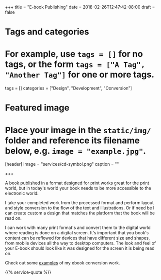 +++
title = "E-book Publishing"
date = 2018-02-26T12:47:42-08:00
draft = false

# Tags and categories
# For example, use `tags = []` for no tags, or the form `tags = ["A Tag", "Another Tag"]` for one or more tags.
tags = []
categories = ["Design", "Development", "Conversion"]

# Featured image
# Place your image in the `static/img/` folder and reference its filename below, e.g. `image = "example.jpg"`.
[header]
image = "services/cd-symbol.png"
caption = ""

+++

A book published in a format designed for print works great for the print world, but in today's world your book needs to be more accessible to the electronic world. 

I take your completed work from the processed format and perform layout and style conversion to the flow of the text and illustrations. Or if need be I can create custom a design that matches the platform that the book will be read on. 

<!--more-->

I can work with many print format's and convert them to the digital world where reading is done on a digital screen. It's important that you book's content can be reflowed for devices that have different size and shapes, from mobile devices all the way to desktop computers. The look and feel of your E-book should look like it was designed for the screen it is being read on. 

Check out some [examples](/projects/ebooks) of my ebook conversion work.

{{% service-quote %}}